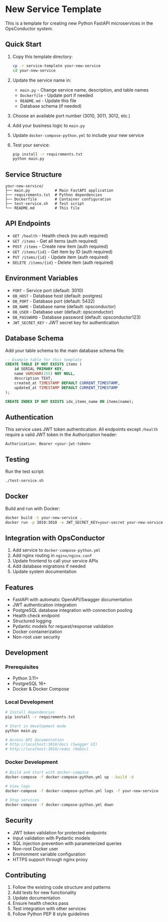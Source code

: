 # New Service Template

This is a template for creating new Python FastAPI microservices in the OpsConductor system.

## Quick Start

1. Copy this template directory:
   ```bash
   cp -r service-template your-new-service
   cd your-new-service
   ```

2. Update the service name in:
   - `main.py` - Change service name, description, and table names
   - `Dockerfile` - Update port if needed
   - `README.md` - Update this file
   - Database schema (if needed)

3. Choose an available port number (3010, 3011, 3012, etc.)

4. Add your business logic to `main.py`

5. Update `docker-compose-python.yml` to include your new service

6. Test your service:
   ```bash
   pip install -r requirements.txt
   python main.py
   ```

## Service Structure

```
your-new-service/
├── main.py           # Main FastAPI application
├── requirements.txt  # Python dependencies
├── Dockerfile        # Container configuration
├── test-service.sh   # Test script
└── README.md         # This file
```

## API Endpoints

- `GET /health` - Health check (no auth required)
- `GET /items` - Get all items (auth required)
- `POST /items` - Create new item (auth required)
- `GET /items/{id}` - Get item by ID (auth required)
- `PUT /items/{id}` - Update item (auth required)
- `DELETE /items/{id}` - Delete item (auth required)

## Environment Variables

- `PORT` - Service port (default: 3010)
- `DB_HOST` - Database host (default: postgres)
- `DB_PORT` - Database port (default: 5432)
- `DB_NAME` - Database name (default: opsconductor)
- `DB_USER` - Database user (default: opsconductor)
- `DB_PASSWORD` - Database password (default: opsconductor123)
- `JWT_SECRET_KEY` - JWT secret key for authentication

## Database Schema

Add your table schema to the main database schema file:
```sql
-- Example table for this template
CREATE TABLE IF NOT EXISTS items (
    id SERIAL PRIMARY KEY,
    name VARCHAR(255) NOT NULL,
    description TEXT,
    created_at TIMESTAMP DEFAULT CURRENT_TIMESTAMP,
    updated_at TIMESTAMP DEFAULT CURRENT_TIMESTAMP
);

CREATE INDEX IF NOT EXISTS idx_items_name ON items(name);
```

## Authentication

This service uses JWT token authentication. All endpoints except `/health` require a valid JWT token in the Authorization header:
```
Authorization: Bearer <your-jwt-token>
```

## Testing

Run the test script:
```bash
./test-service.sh
```

## Docker

Build and run with Docker:
```bash
docker build -t your-new-service .
docker run -p 3010:3010 -e JWT_SECRET_KEY=your-secret your-new-service
```

## Integration with OpsConductor

1. Add service to `docker-compose-python.yml`
2. Add nginx routing in `nginx/nginx.conf`
3. Update frontend to call your service APIs
4. Add database migrations if needed
5. Update system documentation

## Features

- FastAPI with automatic OpenAPI/Swagger documentation
- JWT authentication integration
- PostgreSQL database integration with connection pooling
- Health check endpoint
- Structured logging
- Pydantic models for request/response validation
- Docker containerization
- Non-root user security

## Development

### Prerequisites
- Python 3.11+
- PostgreSQL 16+
- Docker & Docker Compose

### Local Development
```bash
# Install dependencies
pip install -r requirements.txt

# Start in development mode
python main.py

# Access API documentation
# http://localhost:3010/docs (Swagger UI)
# http://localhost:3010/redoc (ReDoc)
```

### Docker Development
```bash
# Build and start with docker-compose
docker-compose -f docker-compose-python.yml up --build -d

# View logs
docker-compose -f docker-compose-python.yml logs -f your-new-service

# Stop services
docker-compose -f docker-compose-python.yml down
```

## Security

- JWT token validation for protected endpoints
- Input validation with Pydantic models
- SQL injection prevention with parameterized queries
- Non-root Docker user
- Environment variable configuration
- HTTPS support through nginx proxy

## Contributing

1. Follow the existing code structure and patterns
2. Add tests for new functionality
3. Update documentation
4. Ensure health checks pass
5. Test integration with other services
6. Follow Python PEP 8 style guidelines